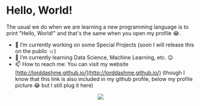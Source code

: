<!--
**LordDashMe/LordDashMe** is a ✨ _special_ ✨ repository because its `README.md` (this file) appears on your GitHub profile.

Here are some ideas to get you started:

- 🔭 I’m currently working on ...
- 🌱 I’m currently learning ...
- 👯 I’m looking to collaborate on ...
- 🤔 I’m looking for help with ...
- 💬 Ask me about ...
- 📫 How to reach me: ...
- 😄 Pronouns: ...
- ⚡ Fun fact: ...
-->

# Hello, World!

The usual we do when we are learning a new programming language is to print "Hello, World!" and that's the same when you open my profile :joy:.

- 🔭 I’m currently working on some Special Projects (soon I will release this on the public :relaxed:)
- 🌱 I’m currently learning Data Science, Machine Learning, etc. :wink:
- 📫 How to reach me: You can visit my website [http://lorddashme.github.io/](http://lorddashme.github.io/) (though I know that this link is also included in my github profile, below my profile picture :joy: but I still plug it here)

<p align="center">
  <a href="https://github.com/LordDashMe/github-contribution-stats/">
    <img src="https://github-contribution-stats.vercel.app/api/?username=lorddashme" />
  </a>
</p>
